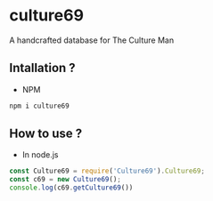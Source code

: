 # culture69

A handcrafted database for The Culture Man

## Intallation ?
- NPM
```js
npm i culture69
```

## How to use ?
- In node.js
```js
const Culture69 = require('Culture69').Culture69;
const c69 = new Culture69();
console.log(c69.getCulture69())
```